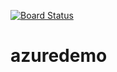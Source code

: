 [![Board Status](https://dev.azure.com/jyoti14singh/7c1afcc0-a780-4f3a-bb2f-a2ae1e62546d/8a3107bc-3b6c-4536-aa9b-69b878dee152/_apis/work/boardbadge/502b7289-d1df-4fe1-8da7-800435108f8a)](https://dev.azure.com/jyoti14singh/7c1afcc0-a780-4f3a-bb2f-a2ae1e62546d/_boards/board/t/8a3107bc-3b6c-4536-aa9b-69b878dee152/Microsoft.RequirementCategory)
# azuredemo